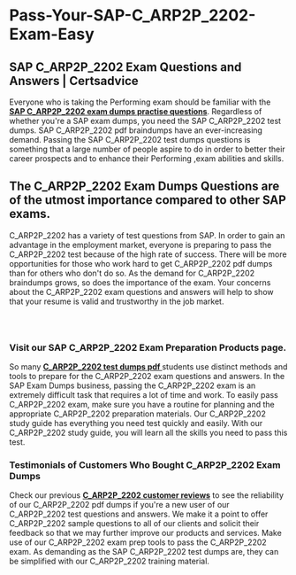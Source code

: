 # Pass-Your-SAP-C_ARP2P_2202-Exam-Easy
<h2><strong>SAP C_ARP2P_2202 Exam Questions and Answers | Certsadvice</strong></h2> <p>Everyone who is taking the Performing exam should be familiar with the <a href="http://www.certsadvice.com/sap/c_arp2p_2202-practice-questions"><strong>SAP C_ARP2P_2202 exam dumps practise questions</strong></a>. Regardless of whether you&#39;re a SAP exam dumps, you need the SAP C_ARP2P_2202 test dumps. SAP C_ARP2P_2202 pdf braindumps have an ever-increasing demand. Passing the SAP C_ARP2P_2202 test dumps questions is something that a large number of people aspire to do in order to better their career prospects and to enhance their Performing ,exam abilities and skills.</p> <h2><strong>The C_ARP2P_2202 Exam Dumps Questions are of the utmost importance compared to other SAP exams.</strong></h2> <p>C_ARP2P_2202 has a variety of test questions from SAP. In order to gain an advantage in the employment market, everyone is preparing to pass the C_ARP2P_2202 test because of the high rate of success. There will be more opportunities for those who work hard to get C_ARP2P_2202 pdf dumps than for others who don&#39;t do so. As the demand for C_ARP2P_2202 braindumps grows, so does the importance of the exam. Your concerns about the C_ARP2P_2202 exam questions and answers will help to show that your resume is valid and trustworthy in the job market.</p> <p><a href="http://www.certsadvice.com/sap/c_arp2p_2202-practice-questions" style="display: block; padding: 1em 0; text-align: center; "><img alt="" src="https://1.bp.blogspot.com/-RUOr8Wn-CRk/YUYAxC8kcHI/AAAAAAAAAnw/F7BbdI3tw8QDj5z8iX0vQAioQzKiUxduwCLcBGAsYHQ/s0/unnamed.jpg" /></a></p> <h3><strong>Visit our SAP C_ARP2P_2202 Exam Preparation Products page.</strong></h3> <p>So many <a href="http://www.certsadvice.com/sap/c_arp2p_2202-practice-questions"><strong>C_ARP2P_2202 test dumps pdf </strong></a>students use distinct methods and tools to prepare for the C_ARP2P_2202 exam questions and answers. In the SAP Exam Dumps business, passing the C_ARP2P_2202 exam is an extremely difficult task that requires a lot of time and work. To easily pass C_ARP2P_2202 exam, make sure you have a routine for planning and the appropriate C_ARP2P_2202 preparation materials. Our C_ARP2P_2202 study guide has everything you need test quickly and easily. With our C_ARP2P_2202 study guide, you will learn all the skills you need to pass this test.</p> <h3><strong>Testimonials of Customers Who Bought C_ARP2P_2202 Exam Dumps</strong></h3> <p>Check our previous <a href="http://www.certsadvice.com/sap/c_arp2p_2202-practice-questions"><strong>C_ARP2P_2202 customer reviews</strong></a> to see the reliability of our C_ARP2P_2202 pdf dumps if you&#39;re a new user of our C_ARP2P_2202 test questions and answers. We make it a point to offer C_ARP2P_2202 sample questions to all of our clients and solicit their feedback so that we may further improve our products and services. Make use of our C_ARP2P_2202 exam prep tools to pass the C_ARP2P_2202 exam. As demanding as the SAP C_ARP2P_2202 test dumps are, they can be simplified with our C_ARP2P_2202 training material.</p>
